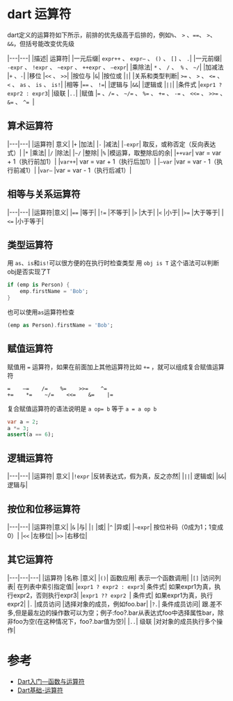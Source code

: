 # dart 运算符

dart定义的运算符如下所示，前排的优先级高于后排的，例如`%`、 `>` 、`==`、 `>`、`&&`，但括号能改变优先级

|---|---|
|描述|	运算符|
|一元后缀|	`expr++` 、 `expr–` 、 `()` 、 `[]` 、 `.`|
|一元前缀|	`-expr` 、 `!expr` 、 `~expr` 、 `++expr` 、 `–expr`|
|乘除法|	`*` 、 `/` 、` %` 、 `~/`|
|加减法	|`+` 、`-`|
|移位	|`<<` 、 `>>`|
|按位与	|`&`|
|按位或	|`|`|
|关系和类型判断|	`>=` 、 `>` 、 `<=` 、 `<` 、 `as` 、 `is` 、 `is!`|
|相等	|`==` 、 `!=`|
|逻辑与	|`&&`|
|逻辑或	|`||`|
|条件式	|`expr1 ? expr2 : expr3`|
|级联	|`..`|
|赋值	|`=` 、`/=` 、 `~/=` 、 `%=` 、 `+=` 、 `-=` 、 `<<=` 、 `>>=` 、 `&=` 、 `^= `|


## 算术运算符

|---|---|
|运算符|	意义|
|`+`	|加法|
|`-`	|减法|
|`-expr`|	取反，或称否定（反向表达式）|
|`*`	|乘法|
|`/`	|除法|
|`~/`	|整除|
|`%`	|模运算，取整除后的余|
|`++var`|	var = var + 1（执行前加1）|
|`var++`|	var = var + 1（执行后加1）|
|`–var`	|var = var - 1（执行前减1）|
|`var–`	|var = var - 1（执行后减1）|

## 相等与关系运算符

|---|---|
|运算符|意义|
|`==`	|等于|
|`!=`	|不等于|
|`>`	|大于|
|`<`	|小于|
|`>=`	|大于等于|
|`<=`	|小于等于|

## 类型运算符
用 `as`、`is`和`is!`可以很方便的在执行时检查类型 
用 `obj is T` 这个语法可以判断obj是否实现了T
``` dart
if (emp is Person) {
    emp.firstName = 'Bob';
}
```
也可以使用`as`运算符检查

```dart
(emp as Person).firstName = 'Bob';
```
## 赋值运算符
赋值用 `=` 运算符，如果在前面加上其他运算符比如 `+=` ，就可以组成复合赋值运算符
```
=    –=    /=    %=    >>=    ^=
+=    *=    ~/=    <<=    &=    |=
```
复合赋值运算符的语法说明是 `a op= b` 等于 `a = a op b`
``` dart
var a = 2;
a *= 3;
assert(a == 6);
```
## 逻辑运算符

|---|---|
|运算符|	意义|
|`!expr`	|反转表达式，假为真，反之亦然|
|`||`|	逻辑或|
|`&&`|	逻辑与|

## 按位和位移运算符

|---|---|
|运算符|意义|
|`&`	|与|
|`|`	|或|
|`^`	|异或|
|`~expr`|	按位补码（0成为1；1变成0）|
|`<<`	|左移位|
|`>>`	|右移位|

## 其它运算符

|---|---|---|
|运算符	|名称	|意义|
|`()`|	函数应用|	表示一个函数调用|
|`[]`	|访问列表|	在列表中索引指定值|
|`expr1 ? expr2 : expr3`|	条件式|	如果expr1为真，执行expr2，否则执行expr3|
|`expr1 ?? expr2 `|	条件式|	如果expr1为真，执行expr2|
|`.`	|成员访问	|选择对象的成员，例如foo.bar|
|`?.`|	条件成员访问|	跟.差不多,但是最左边的操作数可以为空；例子:foo?.bar从表达式foo中选择属性bar，除非foo为空(在这种情况下，foo?.bar值为空)|
|`..`|	级联	|对对象的成员执行多个操作|

# 参考

* [Dart入门—函数与运算符](https://blog.csdn.net/hekaiyou/article/details/51445608)
* [Dart基础-运算符](https://blog.csdn.net/hekaiyou/article/details/46652297)